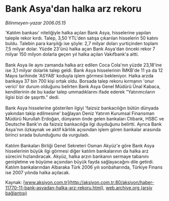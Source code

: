 # Bank Asya'dan halka arz rekoru

*Bilinmeyen-yazar 2006.05.15*

<font class="agenda2NewsSpot">
 'Katılım bankası' niteliğiyle halka açılan Bank Asya, hisselerine yapılan taleple rekor kırdı. Talep, 3,50 YTL'den satışa çıkarılan hisselerin 50 katını buldu. Talebin para karşılığı ise şöyle: 2,7 milyar doları yurtiçinden toplam 7,5 milyar dolar.
</font>
<font class="newsDetail">
 Yüzde 23'ünü halka açan Bank Asya'dan önceki rekor 7 milyar 150 milyon dolarla geçen yıl halka açılan Vakıfbank'a aitti.
 <br/>
 <br/>
 Bank Asya ile aynı zamanda halka arz edilen Coca Cola'nın yüzde 23,18'ine ise 3,1 milyar dolarlık talep geldi. Bank Asya hisselerinin İMKB'de 11 ya da 12 Mayıs tarihinde 'ASYAB' koduyla işlem görmesi bekleniyor. Halka arzda bankaya 37 bin 700 kişi ortak oldu. Borsada talep rekoru kırmanın 'onur verici' bir durum olduğunu belirten Bank Asya Genel Müdürü Ünal Kabaca, kendilerinin de bu kadar talep ummadıklarını ifade ederek "Yatırımcıların ilgisi bizi de şaşırttı." dedi.
 <br/>
 <br/>
 Bank Asya hisselerine gösterilen ilgiyi 'faizsiz bankacılığın bütün dünyada yakından takip edilmesine' bağlayan Deniz Yatırım Kurumsal Finansman Müdürü Nurullah Erdoğan, dünyanın önde gelen bankaları Ctibank, HSBC ve Deutsche Bank'ın da faizsiz bankacılığa ilgi duyduğunu belirtti. Ayrıca Bank Asya'nın özkaynak ve aktif kârlılık açısından işlem gören bankalar arasında birinci sırada bulunduğunu da vurguladı.
 <br/>
 <br/>
 Katılım Bankaları Birliği Genel Sekreteri Osman Akyüz'e göre Bank Asya hisselerinin büyük ilgi görmesi diğer katılım bankalarının da halka arz sürecini hızlandıracak. Akyüz, halka arzın bankanın sermaye tabanını genişletme ve büyüme açsından büyük fayda sağlayacağını dile getirdi. Katılım bankalarından Albaraka Türk 2006 yılı sonbaharında, Türkiye Finans ise 2007 yılında halka açılacak.
 <br/>
</font>

Kaynak: [www.aksiyon.com.tr](http://aksiyon.com.tr:80/aksiyon/haber-11770-11-bank-asyadan-halka-arz-rekoru.html), [web.archive.org (arşiv bağlantısı)](http://web.archive.org/web/20100924044507/http://aksiyon.com.tr:80/aksiyon/haber-11770-11-bank-asyadan-halka-arz-rekoru.html)
